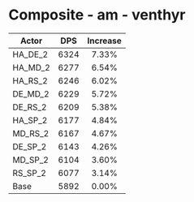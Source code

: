 # Composite - am - venthyr
| Actor | DPS | Increase |
|---|:---:|:---:|
|HA_DE_2|6324|7.33%|
|HA_MD_2|6277|6.54%|
|HA_RS_2|6246|6.02%|
|DE_MD_2|6229|5.72%|
|DE_RS_2|6209|5.38%|
|HA_SP_2|6177|4.84%|
|MD_RS_2|6167|4.67%|
|DE_SP_2|6143|4.26%|
|MD_SP_2|6104|3.60%|
|RS_SP_2|6077|3.14%|
|Base|5892|0.00%|
